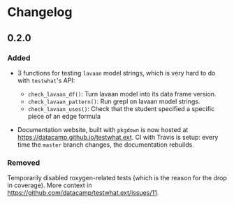 # Changelog

## 0.2.0

### Added

- 3 functions for testing `lavaan` model strings, which is very hard to do with `testwhat`'s API:

  + `check_lavaan_df()`: Turn lavaan model into its data frame version.
  + `check_lavaan_pattern()`: Run grepl on lavaan model strings.
  + `check_lavaan_uses()`: Check that the student specified a specific piece of an edge formula

- Documentation website, built with `pkgdown` is now hosted at https://datacamp.github.io/testwhat.ext.
  CI with Travis is setup: every time the `master` branch changes, the documentation rebuilds.

### Removed

Temporarily disabled roxygen-related tests (which is the reason for the drop in coverage).
More context in https://github.com/datacamp/testwhat.ext/issues/11.
